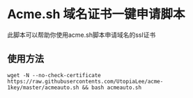 # Acme.sh 域名证书一键申请脚本

此脚本可以帮助你使用acme.sh脚本申请域名的ssl证书

## 使用方法

```shell
wget -N --no-check-certificate https://raw.githubusercontents.com/UtopiaLee/acme-1key/master/acmeauto.sh && bash acmeauto.sh
```
